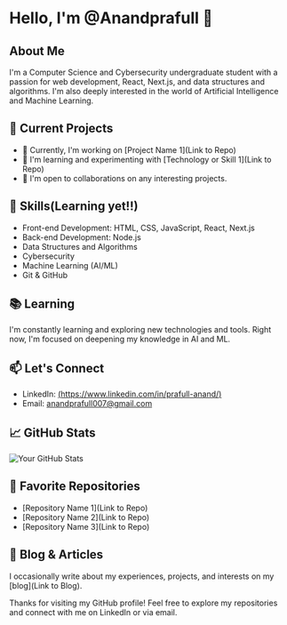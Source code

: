 # Hello, I'm  @Anandprafull 👋

## About Me

I'm a Computer Science and Cybersecurity undergraduate student with a passion for web development, React, Next.js, and data structures and algorithms. I'm also deeply interested in the world of Artificial Intelligence and Machine Learning.

## 💼 Current Projects

- 🔭 Currently, I'm working on [Project Name 1](Link to Repo)
- 🌱 I'm learning and experimenting with [Technology or Skill 1](Link to Repo)
- 👯 I'm open to collaborations on any interesting projects.

## 🚀 Skills(Learning yet!!)

- Front-end Development: HTML, CSS, JavaScript, React, Next.js
- Back-end Development: Node.js
- Data Structures and Algorithms
- Cybersecurity
- Machine Learning (AI/ML)
- Git & GitHub

## 📚 Learning

I'm constantly learning and exploring new technologies and tools. Right now, I'm focused on deepening my knowledge in AI and ML.

## 📫 Let's Connect

- LinkedIn: [(https://www.linkedin.com/in/prafull-anand/)](Link)
- Email: [anandprafull007@gmail.com](mailto:anandprafull007@gmail.com)

## 📈 GitHub Stats

![Your GitHub Stats](https://github-readme-stats.vercel.app/api?username=yourusername&show_icons=true&count_private=true)

## 🌟 Favorite Repositories

- [Repository Name 1](Link to Repo)
- [Repository Name 2](Link to Repo)
- [Repository Name 3](Link to Repo)

## 📃 Blog & Articles

I occasionally write about my experiences, projects, and interests on my [blog](Link to Blog).

Thanks for visiting my GitHub profile! Feel free to explore my repositories and connect with me on LinkedIn or via email.


